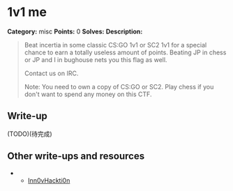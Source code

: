 # 1v1 me

**Category:** misc
**Points:** 0
**Solves:** 
**Description:**

> Beat incertia in some classic CS:GO 1v1 or SC2 1v1 for a special chance to earn a totally useless amount of points.
> Beating JP in chess or JP and I in bughouse nets you this flag as well.
>
> Contact us on IRC.
>
> Note: You need to own a copy of CS:GO or SC2. Play chess if you don't want to spend any money on this CTF.

## Write-up

(TODO)(待完成)

## Other write-ups and resources
* * [Inn0vHackti0n](https://sakiir.github.io/posts/UIUCTF-2k17-RANDOM0-1v1)
